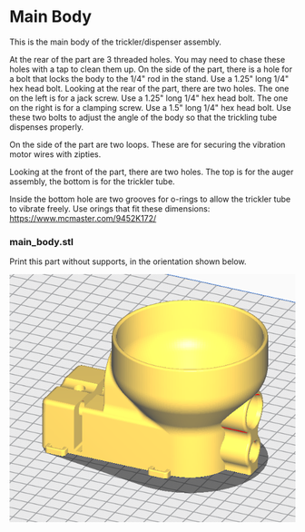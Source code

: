# Main Body 

This is the main body of the trickler/dispenser assembly.

At the rear of the part are 3 threaded holes.  You may need to chase these holes with a tap to clean them up.
On the side of the part, there is a hole for a bolt that locks the body to the 1/4" rod in the stand. Use a 1.25" long 1/4" hex head bolt.
Looking at the rear of the part, there are two holes.  The one on the left is for a jack screw.  Use a 1.25" long 1/4" hex head bolt.
The one on the right is for a clamping screw.  Use a 1.5" long 1/4" hex head bolt.
Use these two bolts to adjust the angle of the body so that the trickling tube dispenses properly.

On the side of the part are two loops.  These are for securing the vibration motor wires with zipties.

Looking at the front of the part, there are two holes.  The top is for the auger assembly, the bottom is for the trickler tube.

Inside the bottom hole are two grooves for o-rings to allow the trickler tube to vibrate freely.  Use orings that fit these dimensions: https://www.mcmaster.com/9452K172/

 

### main_body.stl

Print this part without supports, in the orientation shown below.  


![main body orientation](main_body.png)


